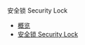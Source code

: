 <div class="sidebar_title"> 安全锁 Security Lock</div>

* [概览](management_monitor/security_lock/overview)
* [安全锁 Security Lock](/management_monitor/security_lock/security_lock)








    
   
   
    
        
